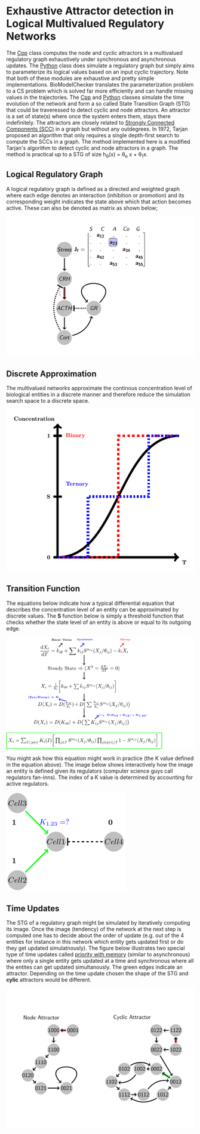 # Exhaustive Attractor detection in Logical Multivalued Regulatory Networks

The [Cpp](Cpp) class computes the node and cyclic attractors in a multivalued regulatory graph exhaustively under synchronous and asynchronous updates. The [Python](Python) class does simulate a regulatory graph but simply aims to parameterize its logical values based on an input cyclic trajectory. Note that both of these modules are exhaustive and pretty simple implementations. BioModelChecker translates the parameterization problem to a CS problem which is solved far more efficiently and can handle missing values in the trajectories.
The [Cpp](Cpp) and [Python](Python) classes simulate the time evolution of the network and form a so called State Transition Graph (STG) that could be traveressed to detect cyclic and node attractors.
An attractor is a set of state(s) where once the system enters them, stays there indefinitely. 
The attractors are closely related to [Strongly Connected Components (SCC)](https://en.wikipedia.org/wiki/Strongly_connected_component) in a graph but without any outdegrees. In 1972, Tarjan proposed an algorithm that only requires a single depth-first search to compute the SCCs in a graph. The method implemented here is a modified Tarjan's algorithm to detect cyclic and node attractors in a graph. The method is practical up to a STG of size h<sub>&theta;</sub>(x) = &theta;<sub>o</sub> x + &theta;<sub>1</sub>x.

## Logical Regulatory Graph 

A logical regulatory graph is defined as a directed and weighted graph where each edge denotes an interaction (inhibition or promotion) and its corresponding weight indicates the state above which that action becomes active. These can also be denoted as matrix as shown below;

<img margin-left="auto" margin-right="auto" src="HPA.gif">

## Discrete Approximation

The multivalued networks approximate the continous concentration level of biological entities in a discrete manner and therefore reduce the simulation search space to a discrete space.

<img margin-left="auto" margin-right="auto" src="DiscreteApp.png">

## Transition Function

The equations below indicate how a typical differential equation that describes the concentration level of an entity can be approximated by discrete values. The **S** function below is simply a threshold function that checks whether the state level of an entity is above or equal to its outgoing edge.

<img margin-left="auto" margin-right="auto" src="Derivation.png">

You might ask how this equation might work in practice (the K value defined in the equation above). The image below shows interactively how the image an entity is defined given its regulators (computer science guys call regulators fan-inns). The index of a K value is determined by accounting for active regulators.

<img margin-left="auto" margin-right="auto" src="KValues.gif">

## Time Updates

The STG of a regulatory graph might be simulated by iteratively computing its image. Once the image (tendency) of the network at the next step is computed one has to decide about the order of update (e.g. out of the 4 entities for instance in this network which entity gets updated first or do they get updated simulatnously). The figure below illustrates two special type of time updates called [priority with memory](https://bmcsystbiol.biomedcentral.com/articles/10.1186/s12918-018-0599-1) (similar to asynchronous) where only a single entity gets updated at a time and synchronous where all the entites can get updated simultanously. The green edges indicate an attractor. Depending on the time update chosen the shape of the STG and **cylic** attractors would be different.

<img margin-left="auto" margin-right="auto" src="Attractors.gif">
